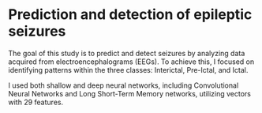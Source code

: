 # Prediction and detection of epileptic seizures

The goal of this study is to predict and detect seizures by analyzing data acquired from electroencephalograms (EEGs). To achieve this, I focused on identifying patterns within the three classes: Interictal, Pre-Ictal, and Ictal. 

I used both shallow and deep neural networks, including Convolutional Neural Networks and Long Short-Term Memory networks, utilizing vectors with 29 features.
